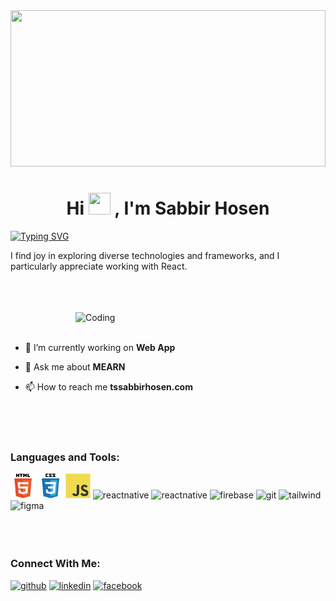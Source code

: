 

<img width="100%" height="250vw" margin="0 auto" src="https://i.postimg.cc/s2XrtgtX/ezgif-com-crop.gif" />

<h1 align="center">Hi <img mix-blend-mode="multiply" width="35px" height="35px" src="https://c.tenor.com/CU-PX1m0egYAAAAC/tenor.gif" /> , I'm Sabbir Hosen</h1>

[![Typing SVG](https://readme-typing-svg.demolab.com?font=Fira+Code&size=21&duration=5020&pause=991&color=FFFFFF&random=false&width=559&lines=A+Passionate+Web+Developer+From+Bangladesh)](https://git.io/typing-svg)

I find joy in exploring diverse technologies and frameworks, and I particularly appreciate working with React.

<br/>
<br/>
<br/>

<img align="right" alt="Coding" width="400" src="https://miro.medium.com/v2/resize:fit:1360/0*7Q3yvSIv_t0ioJ-Z.gif">

<br/>
<br/>


- 🔭 I’m currently working on **Web App**

- 💬 Ask me about **MEARN**

- 📫 How to reach me **tssabbirhosen.com**

<br/>
<br/>
<br/>




<h3 align="left">Languages and Tools:</h3>
<p align="left">

<img src="https://raw.githubusercontent.com/devicons/devicon/master/icons/html5/html5-original-wordmark.svg" alt="html5" width="40" height="40"/>

<img src="https://raw.githubusercontent.com/devicons/devicon/master/icons/css3/css3-original-wordmark.svg" alt="css3" width="40" height="40"/> 


<img src="https://raw.githubusercontent.com/devicons/devicon/master/icons/javascript/javascript-original.svg" alt="javascript" width="40" height="40"/>

<img src="https://reactnative.dev/img/header_logo.svg" alt="reactnative" width="40" height="40"/>
<img src="https://redux-toolkit.js.org/img/redux.svg" alt="reactnative" width="40" height="40"/>

<img src="https://www.vectorlogo.zone/logos/firebase/firebase-icon.svg" alt="firebase" width="40" height="40"/> 

<img src="https://www.vectorlogo.zone/logos/git-scm/git-scm-icon.svg" alt="git" width="40" height="40"/> 



<img src="https://www.vectorlogo.zone/logos/tailwindcss/tailwindcss-icon.svg" alt="tailwind" width="40" height="40"/>


<img src="https://www.vectorlogo.zone/logos/figma/figma-icon.svg" alt="figma" width="40" height="40"/>

<br />
<br />
<br />
<br />

<h3 align="left"> Connect With Me:</h3>
<p align="left">

[<img src='https://img.icons8.com/?size=512&id=52539&format=png' alt='github' background-color='blue' height='40'>](https://github.com/tssabbir)
[<img src='https://img.icons8.com/?size=512&id=44019&format=png' alt='linkedin' height='40'>](https://www.linkedin.com/in/tssabbir/) 
[<img src='https://img.icons8.com/?size=512&id=118501&format=png' alt='facebook' height='40'>](https://www.facebook.com/tssabbir.fb) 

